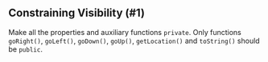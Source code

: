 ## Constraining Visibility (#1)

Make all the properties and auxiliary functions `private`. Only functions
`goRight()`, `goLeft()`, `goDown()`, `goUp()`, `getLocation()` and `toString()`
should be `public`.